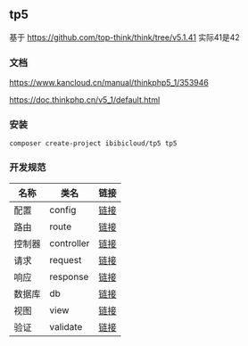
## tp5
基于 https://github.com/top-think/think/tree/v5.1.41 实际41是42

### 文档
https://www.kancloud.cn/manual/thinkphp5_1/353946

https://doc.thinkphp.cn/v5_1/default.html

### 安装
~~~
composer create-project ibibicloud/tp5 tp5
~~~

### 开发规范
| 名称 | 类名 | 链接 |
|-------|-------|------|
| 配置 | config | [链接](https://github.com/ibibicloud/tp5/tree/master/docs/config.md) |
| 路由 | route | [链接](https://github.com/ibibicloud/tp5/tree/master/docs/route.md) |
| 控制器 | controller | [链接](https://github.com/ibibicloud/tp5/tree/master/docs/controller.md) |
| 请求 | request | [链接](https://github.com/ibibicloud/tp5/tree/master/docs/request.md) |
| 响应 | response | [链接](https://github.com/ibibicloud/tp5/tree/master/docs/response.md) |
| 数据库 | db | [链接](https://github.com/ibibicloud/tp5/tree/master/docs/db.md) |
| 视图 | view | [链接](https://github.com/ibibicloud/tp5/tree/master/docs/view.md) |
| 验证 | validate | [链接](https://github.com/ibibicloud/tp5-validate) |
